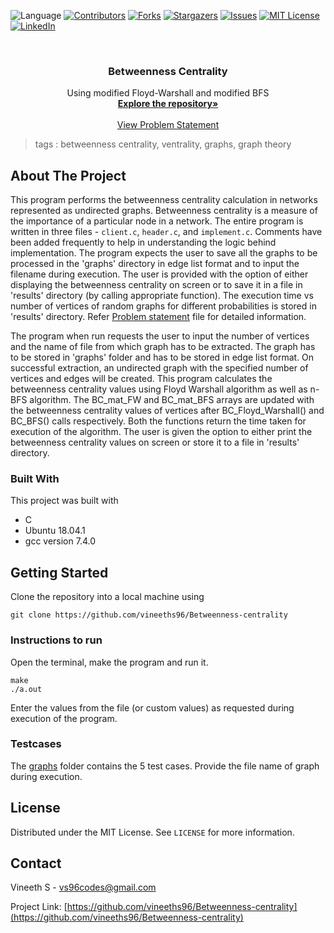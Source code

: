  ![Language](https://img.shields.io/badge/language-C-blue) [![Contributors][contributors-shield]][contributors-url] [![Forks][forks-shield]][forks-url] [![Stargazers][stars-shield]][stars-url] [![Issues][issues-shield]][issues-url] [![MIT License][license-shield]][license-url] [![LinkedIn][linkedin-shield]][linkedin-url]

<!-- PROJECT LOGO -->
<br />

<p align="center">
  <h3 align="center">Betweenness Centrality</h3>
  <p align="center">
    Using modified Floyd-Warshall and modified BFS 
    <br />
    <a href=https://github.com/vineeths96/Betweenness-centrality><strong>Explore the repository»</strong></a>
    <br />
    <br />
    <a href=https://github.com/vineeths96/Betweenness-centrality/blob/master/Problem%20Statement.pdf>View Problem Statement</a>
    </p>




</p>

> tags : betweenness centrality, ventrality, graphs, graph theory



<!-- ABOUT THE PROJECT -->

## About The Project

This program performs the betweenness centrality calculation in networks represented as undirected graphs. Betweenness centrality is a measure of the importance of a particular node in a network. The entire program is written in three files - `client.c`, `header.c`, and `implement.c`. Comments have been added frequently to help in understanding the logic behind implementation. The program expects the user to save all the graphs to be processed in the 'graphs' directory in edge list format and to input the filename during execution. The user is provided with the option of either displaying the betweenness centrality on screen or to save it in a file in 'results' directory (by calling appropriate function). The execution time vs number of vertices of random graphs for different probabilities is stored in 'results' directory. Refer [Problem statement](./Problem%20Statement.pdf) file for detailed information.

The program when run requests the user to input the number of vertices and the name of file from which graph has to be extracted. The graph has to be stored in 'graphs' folder and has to be stored in edge list format. On successful extraction, an undirected graph with the specified number of vertices and edges will be created. This program calculates the betweenness centrality values using Floyd Warshall algorithm as well as n-BFS algorithm. The BC_mat_FW and BC_mat_BFS arrays are updated with the betweenness centrality values of vertices after BC_Floyd_Warshall() and BC_BFS() calls respectively. Both the functions return the time taken for execution of the algorithm. The user is given the option to either print the betweenness centrality values on screen or store it to a file in 'results' directory.

### Built With

This project was built with 

* C
* Ubuntu 18.04.1 
* gcc version 7.4.0



<!-- GETTING STARTED -->

## Getting Started

Clone the repository into a local machine using

```shell
git clone https://github.com/vineeths96/Betweenness-centrality
```

### Instructions to run

Open the terminal, make the program and run it. 

```shell
make
./a.out
```

Enter the values from the file (or custom values) as requested during execution of the program.

### Testcases

The [graphs](./graphs) folder contains the 5 test cases. Provide the file name of graph during execution. 



<!-- LICENSE -->

## License

Distributed under the MIT License. See `LICENSE` for more information.



<!-- CONTACT -->
## Contact

Vineeth S - vs96codes@gmail.com

Project Link: [https://github.com/vineeths96/Betweenness-centrality](https://github.com/vineeths96/Betweenness-centrality)




<!-- MARKDOWN LINKS & IMAGES -->
<!-- https://www.markdownguide.org/basic-syntax/#reference-style-links -->

[contributors-shield]: https://img.shields.io/github/contributors/vineeths96/Betweenness-centrality.svg?style=flat-square
[contributors-url]: https://github.com/vineeths96/Betweenness-centrality/graphs/contributors
[forks-shield]: https://img.shields.io/github/forks/vineeths96/Betweenness-centrality.svg?style=flat-square
[forks-url]: https://github.com/vineeths96/Betweenness-centrality/network/members
[stars-shield]: https://img.shields.io/github/stars/vineeths96/Betweenness-centrality.svg?style=flat-square
[stars-url]: https://github.com/vineeths96/Betweenness-centrality/stargazers
[issues-shield]: https://img.shields.io/github/issues/vineeths96/Betweenness-centrality.svg?style=flat-square
[issues-url]: https://github.com/vineeths96/Betweenness-centrality/issues
[license-shield]: https://img.shields.io/badge/License-MIT-yellow.svg
[license-url]: https://github.com/vineeths96/Betweenness-centrality/blob/master/LICENSE
[linkedin-shield]: https://img.shields.io/badge/-LinkedIn-black.svg?style=flat-square&logo=linkedin&colorB=555
[linkedin-url]: https://linkedin.com/in/vineeths

